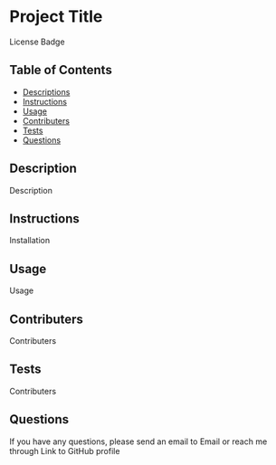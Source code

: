 # Project Title

License Badge

## Table of Contents
- [Descriptions](#Description)
- [Instructions](#Instructions)
- [Usage](#Usage)
- [Contributers](#Contributers)
- [Tests](#Tests)
- [Questions](#Questions)

## Description
Description

## Instructions
Installation

## Usage
Usage

## Contributers
Contributers

## Tests
Contributers

## Questions
If you have any questions, please send an email to Email or reach me through Link to GitHub profile